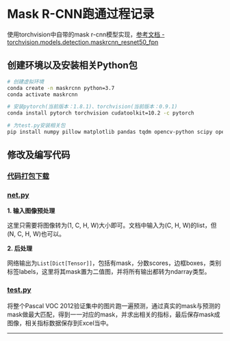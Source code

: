 # Mask R-CNN跑通过程记录

使用torchvision中自带的mask r-cnn模型实现，[参考文档 - torchvision.models.detection.maskrcnn_resnet50_fpn](https://pytorch.org/vision/stable/models.html#mask-r-cnn)

## 创建环境以及安装相关Python包

````bash
# 创建虚拟环境
conda create -n maskrcnn python=3.7
conda activate maskrcnn

# 安装pytorch(当前版本：1.8.1)、torchvision(当前版本：0.9.1)
conda install pytorch torchvision cudatoolkit=10.2 -c pytorch

# 为test.py安装相关包
pip install numpy pillow matplotlib pandas tqdm opencv-python scipy openpyxl

````

## 修改及编写代码
### [代码打包下载](https://github.com/BingqiangZhou/IntSeg_InsSeg_CodeCollection/releases/tag/maskrcnn)

### [net.py](./net.py)

**1. 输入图像预处理**

这里只需要将图像转为(1, C, H, W)大小即可。文档中输入为(C, H, W)的list，但(N, C, H, W)也可以。

**2. 后处理**

网络输出为`List[Dict[Tensor]]`，包括有mask，分数scores，边框boxes，类别标签labels，这里将其mask置为二值图，并将所有输出都转为ndarray类型。

### [test.py](./test.py)

将整个Pascal VOC 2012验证集中的图片跑一遍预测，通过真实的mask与预测的mask做最大匹配，得到一一对应的mask，并求出相关的指标，最后保存mask成图像，相关指标数据保存到Excel当中。

---

